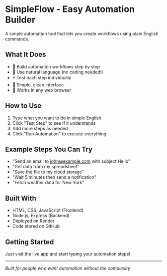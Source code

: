 # SimpleFlow - Easy Automation Builder

A simple automation tool that lets you create workflows using plain English commands.

## What It Does

- 🔄 Build automation workflows step by step
- 📝 Use natural language (no coding needed!)
- ⚡ Test each step individually
- 🎯 Simple, clean interface
- 🚀 Works in any web browser

## How to Use

1. Type what you want to do in simple English
2. Click "Test Step" to see if it understands
3. Add more steps as needed
4. Click "Run Automation" to execute everything

## Example Steps You Can Try

- "Send an email to john@example.com with subject Hello"
- "Get data from my spreadsheet"
- "Save the file to my cloud storage"
- "Wait 5 minutes then send a notification"
- "Fetch weather data for New York"

## Built With

- HTML, CSS, JavaScript (Frontend)
- Node.js, Express (Backend)
- Deployed on Render
- Code stored on GitHub

## Getting Started

Just visit the live app and start typing your automation steps!

---

*Built for people who want automation without the complexity*
